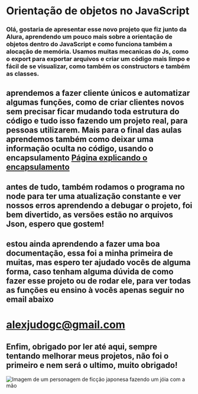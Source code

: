 # Orientação de objetos no JavaScript

### Olá, gostaria de apresentar esse novo projeto que fiz junto da Alura, aprendendo um pouco mais sobre a orientação de objetos dentro do JavaScript e como funciona também a alocação de memória. Usamos muitas mecanicas do Js, como o export para exportar arquivos e criar um código mais limpo e fácil de se visualizar, como também os constructors e também as classes.

## aprendemos a fazer cliente únicos e automatizar algumas funções, como de criar clientes novos sem precisar ficar mudando toda estrutura do código e tudo isso fazendo um projeto real, para pessoas utilizarem. Mais para o final das aulas aprendemos também como deixar uma informação oculta no código, usando o encapsulamento [Página explicando o encapsulamento](https://github.com/tc39/proposal-class-fields#private-fields)

## antes de tudo, também rodamos o programa no node para ter uma atualização constante e ver nossos erros aprendendo a debugar o projeto, foi bem divertido, as versões estão no arquivos Json, espero que gostem!

## estou ainda aprendendo a fazer uma boa documentação, essa foi a minha primeira de muitas, mas espero ter ajudado vocês de alguma forma, caso tenham alguma dúvida de como fazer esse projeto ou de rodar ele, para ver todas as funções eu ensino à vocês apenas seguir no email abaixo
# alexjudogc@gmail.com



## Enfim, obrigado por ler até aqui, sempre tentando melhorar meus projetos, não foi o primeiro e nem será o ultimo, muito obrigado!

![Imagem de um personagem de ficção japonesa fazendo um jóia com a mão](https://i.imgur.com/iT9yEjn.png)
